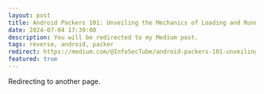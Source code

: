 ```yaml
---
layout: post
title: Android Packers 101: Unveiling the Mechanics of Loading and Running Code at Runtime
date: 2024-07-04 17:39:00
description: You will be redirected to my Medium post.
tags: reverse, android, packer
redirect: https://medium.com/@InfoSecTube/android-packers-101-unveiling-the-mechanics-of-loading-and-running-code-at-runtime-ee0145bfc4d4
featured: true
---
```


Redirecting to another page.
